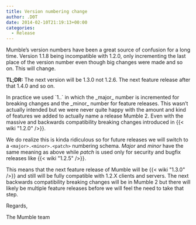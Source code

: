 ```yaml
---
title: Version numbering change
author: .D0T
date: 2014-02-10T21:19:13+00:00
categories:
  - Release
---
```


Mumble&#8217;s version numbers have been a great source of confusion for a long time. Version 1.1.8 being incompatible
with 1.2.0, only incrementing the last place of the version number even though big changes were made and so on. This
will change.

**TL;DR:** The next version will be 1.3.0 not 1.2.6. The next feature release after that 1.4.0 and so on.

<!--more-->In practice we used `1.<major>.<minor>` in which the _major_ number is incremented for breaking changes and the _minor_ number for feature releases. This wasn&#8217;t actually intended but we were never quite happy with the amount and kind of features we added to actually name a release Mumble 2. Even with the massive and backwards compatibility breaking changes introduced in {{< wiki "1.2.0" />}}.

We do realize this is kinda ridiculous so for future releases we will switch to a `<major>.<minor>.<patch>` numbering
schema. _Major_ and _minor_ have the same meaning as above while _patch_ is used only for security and bugfix releases
like {{< wiki "1.2.5" />}}.

This means that the next feature release of Mumble will be {{< wiki "1.3.0" />}} and still will be fully compatible with
1.2.X clients and servers. The next backwards compatibility breaking changes will be in Mumble 2 but there will likely
be multiple feature releases before we will feel the need to take that step.

Regards,

The Mumble team
